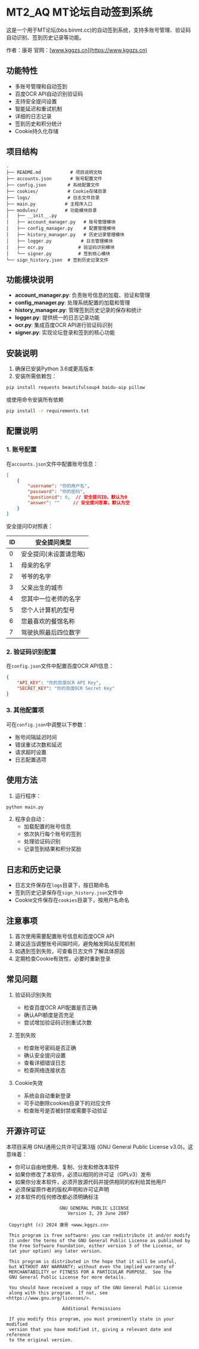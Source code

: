 # MT2_AQ MT论坛自动签到系统

这是一个用于MT论坛(bbs.binmt.cc)的自动签到系统，支持多账号管理、验证码自动识别、签到历史记录等功能。

作者：康哥
官网：[www.kggzs.cn](https://www.kggzs.cn)

## 功能特性

- 多账号管理和自动签到
- 百度OCR API自动识别验证码
- 支持安全提问设置
- 智能延迟和重试机制
- 详细的日志记录
- 签到历史和积分统计
- Cookie持久化存储

## 项目结构

```
.
├── README.md           # 项目说明文档
├── accounts.json       # 账号配置文件
├── config.json        # 系统配置文件
├── cookies/           # Cookie存储目录
├── logs/              # 日志文件目录
├── main.py           # 主程序入口
├── modules/          # 功能模块目录
│   ├── __init__.py
│   ├── account_manager.py   # 账号管理模块
│   ├── config_manager.py    # 配置管理模块
│   ├── history_manager.py   # 历史记录管理模块
│   ├── logger.py           # 日志管理模块
│   ├── ocr.py             # 验证码识别模块
│   └── signer.py          # 签到核心模块
└── sign_history.json  # 签到历史记录文件
```

## 功能模块说明

- **account_manager.py**: 负责账号信息的加载、验证和管理
- **config_manager.py**: 处理系统配置的加载和管理
- **history_manager.py**: 管理签到历史记录的保存和统计
- **logger.py**: 提供统一的日志记录功能
- **ocr.py**: 集成百度OCR API进行验证码识别
- **signer.py**: 实现论坛登录和签到的核心功能

## 安装说明

1. 确保已安装Python 3.6或更高版本
2. 安装所需依赖包：
```bash
pip install requests beautifulsoup4 baidu-aip pillow
```
或使用命令安装所有依赖
```bash
pip install -r requirements.txt
```

## 配置说明

### 1. 账号配置
在`accounts.json`文件中配置账号信息：
```json
[
    {
        "username": "你的用户名",
        "password": "你的密码",
        "questionid": 0,  // 安全提问ID，默认为0
        "answer": ""     // 安全提问答案，默认为空
    }
]
```

安全提问ID对照表：

| ID | 安全提问类型 |
|----|-------------|
| 0 | 安全提问(未设置请忽略) |
| 1 | 母亲的名字 |
| 2 | 爷爷的名字 |
| 3 | 父亲出生的城市 |
| 4 | 您其中一位老师的名字 |
| 5 | 您个人计算机的型号 |
| 6 | 您最喜欢的餐馆名称 |
| 7 | 驾驶执照最后四位数字 |

### 2. 验证码识别配置
在`config.json`文件中配置百度OCR API信息：
```json
{
    "API_KEY": "你的百度OCR API Key",
    "SECRET_KEY": "你的百度OCR Secret Key"
}
```

### 3. 其他配置项
可在`config.json`中调整以下参数：
- 账号间隔延迟时间
- 错误重试次数和延迟
- 请求超时设置
- 日志配置选项

## 使用方法

1. 运行程序：
```bash
python main.py
```

2. 程序会自动：
   - 加载配置的账号信息
   - 依次执行每个账号的签到
   - 处理验证码识别
   - 记录签到结果和积分奖励

## 日志和历史记录

- 日志文件保存在`logs`目录下，按日期命名
- 签到历史记录保存在`sign_history.json`文件中
- Cookie文件保存在`cookies`目录下，按用户名命名

## 注意事项

1. 首次使用需要配置账号信息和百度OCR API
2. 建议适当调整账号间隔时间，避免触发网站反爬机制
3. 如遇到签到失败，可查看日志文件了解具体原因
4. 定期检查Cookie有效性，必要时重新登录

## 常见问题

1. 验证码识别失败
   - 检查百度OCR API配置是否正确
   - 确认API额度是否充足
   - 尝试增加验证码识别重试次数

2. 签到失败
   - 检查账号密码是否正确
   - 确认安全提问设置
   - 查看详细错误日志
   - 检查网络连接状态

3. Cookie失效
   - 系统会自动重新登录
   - 可手动删除cookies目录下的对应文件
   - 检查账号是否被封禁或需要手动验证

## 开源许可证

本项目采用 GNU通用公共许可证第3版 (GNU General Public License v3.0)。这意味着：

- 你可以自由地使用、复制、分发和修改本软件
- 如果你修改了本软件，必须以相同的许可证（GPLv3）发布
- 如果你分发本软件，必须开放源代码并提供相同的权利给其他用户
- 必须保留原作者的版权声明和许可证声明
- 对本软件的任何修改都必须明确标注

```
                    GNU GENERAL PUBLIC LICENSE
                       Version 3, 29 June 2007

 Copyright (c) 2024 康哥 <www.kggzs.cn>

 This program is free software: you can redistribute it and/or modify
 it under the terms of the GNU General Public License as published by
 the Free Software Foundation, either version 3 of the License, or
 (at your option) any later version.

 This program is distributed in the hope that it will be useful,
 but WITHOUT ANY WARRANTY; without even the implied warranty of
 MERCHANTABILITY or FITNESS FOR A PARTICULAR PURPOSE.  See the
 GNU General Public License for more details.

 You should have received a copy of the GNU General Public License
 along with this program.  If not, see <https://www.gnu.org/licenses/>.

                     Additional Permissions

 If you modify this program, you must prominently state in your modified
 version that you have modified it, giving a relevant date and reference
 to the original version.
```
